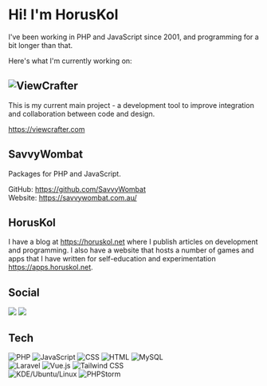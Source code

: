# Hi! I'm HorusKol

I've been working in PHP and JavaScript since 2001, and programming for a bit longer than that.

Here's what I'm currently working on:

## <img src="https://viewcrafter.com/img/viewcrafter-title-66.webp" alt="ViewCrafter"/>

This is my current main project - a development tool to improve integration and collaboration between code and design.

https://viewcrafter.com

## SavvyWombat

Packages for PHP and JavaScript.

GitHub: https://github.com/SavvyWombat  
Website: https://savvywombat.com.au/

## HorusKol

I have a blog at https://horuskol.net where I publish articles on development and programming. I also have a website that hosts a number of games and apps that I have written for self-education and experimentation https://apps.horuskol.net.


## Social

[![](https://img.shields.io/badge/-dev.to-informational?style=for-the-badge&logo=dev.to&logoColor=white&color=0A0A0A)](https://dev.to/horus_kol)
[![](https://img.shields.io/badge/-Twitter-informational?style=for-the-badge&logo=Twitter&logoColor=white&color=1DA1F2)](https://twitter.com/horus_kol)

## Tech

![PHP](https://img.shields.io/badge/-PHP-informational?style=for-the-badge&logo=PHP&logoColor=white&labelColor=777BB4&color=181827)
![JavaScript](https://img.shields.io/badge/-JavaScript-informational?style=for-the-badge&logo=JavaScript&logoColor=white&labelColor=F7DF1E&color=181827)
![CSS](https://img.shields.io/badge/-CSS3-informational?style=for-the-badge&logo=CSS3&logoColor=white&labelColor=1572B6&color=181827)
![HTML](https://img.shields.io/badge/-HTML5-informational?style=for-the-badge&logo=HTML5&logoColor=white&labelColor=E34F26&color=181827)
![MySQL](https://img.shields.io/badge/-MySQL-informational?style=for-the-badge&logo=MySQL&logoColor=white&labelColor=4479A1&color=181827)  
![Laravel](https://img.shields.io/badge/-Laravel-informational?style=for-the-badge&logo=Laravel&logoColor=white&labelColor=FF2D20&color=181827) 
![Vue.js](https://img.shields.io/badge/-Vue.js-informational?style=for-the-badge&logo=Vue.js&logoColor=white&labelColor=4FC08D&color=181827) 
![Tailwind CSS](https://img.shields.io/badge/-Tailwind%20CSS-informational?style=for-the-badge&logo=Tailwind%20CSS&logoColor=white&labelColor=38B2AC&color=181827)  
![KDE/Ubuntu/Linux](https://img.shields.io/badge/-KDE/Ubuntu/Linux-informational?style=for-the-badge&logo=KDE&logoColor=white&labelColor=1D99F3&color=181827)
![PHPStorm](https://img.shields.io/badge/-PHPStorm-informational?style=for-the-badge&logo=JetBrains&logoColor=white&labelColor=000000&color=181827)

